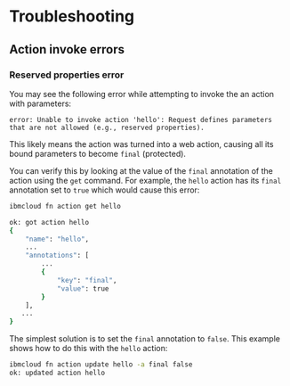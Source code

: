 # Troubleshooting

## Action invoke errors

### Reserved properties error

You may see the following error while attempting to invoke the an action with parameters:

```text
error: Unable to invoke action 'hello': Request defines parameters that are not allowed (e.g., reserved properties).
```

This likely means the action was turned into a web action, causing all its bound parameters to become `final` (protected).

You can verify this by looking at the value of the `final` annotation of the action using the `get` command. For example, the `hello` action has its `final` annotation set to `true` which would cause this error:

```bash
ibmcloud fn action get hello

ok: got action hello
{
    "name": "hello",
    ...
    "annotations": [
        ...
        {
            "key": "final",
            "value": true
        }
    ],
   ...
}
```

The simplest solution is to set the `final` annotation to `false`.  This example shows how to do this with the `hello` action:

```bash
ibmcloud fn action update hello -a final false
ok: updated action hello
```
